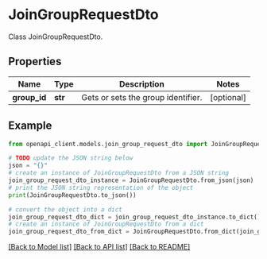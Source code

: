 # JoinGroupRequestDto

Class JoinGroupRequestDto.

## Properties

Name | Type | Description | Notes
------------ | ------------- | ------------- | -------------
**group_id** | **str** | Gets or sets the group identifier. | [optional] 

## Example

```python
from openapi_client.models.join_group_request_dto import JoinGroupRequestDto

# TODO update the JSON string below
json = "{}"
# create an instance of JoinGroupRequestDto from a JSON string
join_group_request_dto_instance = JoinGroupRequestDto.from_json(json)
# print the JSON string representation of the object
print(JoinGroupRequestDto.to_json())

# convert the object into a dict
join_group_request_dto_dict = join_group_request_dto_instance.to_dict()
# create an instance of JoinGroupRequestDto from a dict
join_group_request_dto_from_dict = JoinGroupRequestDto.from_dict(join_group_request_dto_dict)
```
[[Back to Model list]](../README.md#documentation-for-models) [[Back to API list]](../README.md#documentation-for-api-endpoints) [[Back to README]](../README.md)


